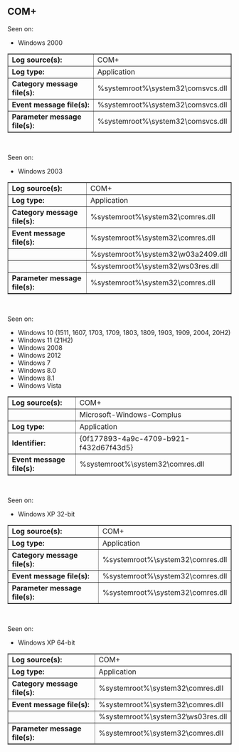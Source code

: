 ## COM+

Seen on:
* Windows 2000

<table border="1" class="docutils">
  <tbody>
    <tr>
      <td><b>Log source(s):</b></td>
      <td>COM+</td>
    </tr>
    <tr>
      <td><b>Log type:</b></td>
      <td>Application</td>
    </tr>
    <tr>
      <td><b>Category message file(s):</b></td>
      <td>%systemroot%\system32\comsvcs.dll</td>
    </tr>
    <tr>
      <td><b>Event message file(s):</b></td>
      <td>%systemroot%\system32\comsvcs.dll</td>
    </tr>
    <tr>
      <td><b>Parameter message file(s):</b></td>
      <td>%systemroot%\system32\comsvcs.dll</td>
    </tr>
  </tbody>
</table>

&nbsp;

Seen on:
* Windows 2003

<table border="1" class="docutils">
  <tbody>
    <tr>
      <td><b>Log source(s):</b></td>
      <td>COM+</td>
    </tr>
    <tr>
      <td><b>Log type:</b></td>
      <td>Application</td>
    </tr>
    <tr>
      <td><b>Category message file(s):</b></td>
      <td>%systemroot%\system32\comres.dll</td>
    </tr>
    <tr>
      <td><b>Event message file(s):</b></td>
      <td>%systemroot%\system32\comres.dll</td>
    </tr>
    <tr>
      <td>&nbsp;</td>
      <td>%systemroot%\system32\w03a2409.dll</td>
    </tr>
    <tr>
      <td>&nbsp;</td>
      <td>%systemroot%\system32\ws03res.dll</td>
    </tr>
    <tr>
      <td><b>Parameter message file(s):</b></td>
      <td>%systemroot%\system32\comres.dll</td>
    </tr>
  </tbody>
</table>

&nbsp;

Seen on:
* Windows 10 (1511, 1607, 1703, 1709, 1803, 1809, 1903, 1909, 2004, 20H2)
* Windows 11 (21H2)
* Windows 2008
* Windows 2012
* Windows 7
* Windows 8.0
* Windows 8.1
* Windows Vista

<table border="1" class="docutils">
  <tbody>
    <tr>
      <td><b>Log source(s):</b></td>
      <td>COM+</td>
    </tr>
    <tr>
      <td>&nbsp;</td>
      <td>Microsoft-Windows-Complus</td>
    </tr>
    <tr>
      <td><b>Log type:</b></td>
      <td>Application</td>
    </tr>
    <tr>
      <td><b>Identifier:</b></td>
      <td>{0f177893-4a9c-4709-b921-f432d67f43d5}</td>
    </tr>
    <tr>
      <td><b>Event message file(s):</b></td>
      <td>%systemroot%\system32\comres.dll</td>
    </tr>
  </tbody>
</table>

&nbsp;

Seen on:
* Windows XP 32-bit

<table border="1" class="docutils">
  <tbody>
    <tr>
      <td><b>Log source(s):</b></td>
      <td>COM+</td>
    </tr>
    <tr>
      <td><b>Log type:</b></td>
      <td>Application</td>
    </tr>
    <tr>
      <td><b>Category message file(s):</b></td>
      <td>%systemroot%\system32\comres.dll</td>
    </tr>
    <tr>
      <td><b>Event message file(s):</b></td>
      <td>%systemroot%\system32\comres.dll</td>
    </tr>
    <tr>
      <td><b>Parameter message file(s):</b></td>
      <td>%systemroot%\system32\comres.dll</td>
    </tr>
  </tbody>
</table>

&nbsp;

Seen on:
* Windows XP 64-bit

<table border="1" class="docutils">
  <tbody>
    <tr>
      <td><b>Log source(s):</b></td>
      <td>COM+</td>
    </tr>
    <tr>
      <td><b>Log type:</b></td>
      <td>Application</td>
    </tr>
    <tr>
      <td><b>Category message file(s):</b></td>
      <td>%systemroot%\system32\comres.dll</td>
    </tr>
    <tr>
      <td><b>Event message file(s):</b></td>
      <td>%systemroot%\system32\comres.dll</td>
    </tr>
    <tr>
      <td>&nbsp;</td>
      <td>%systemroot%\system32\ws03res.dll</td>
    </tr>
    <tr>
      <td><b>Parameter message file(s):</b></td>
      <td>%systemroot%\system32\comres.dll</td>
    </tr>
  </tbody>
</table>

&nbsp;

